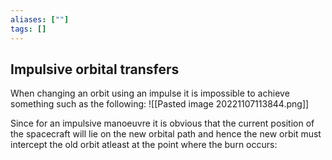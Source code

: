 ```yaml
---
aliases: [""]
tags: []
---
```


## Impulsive orbital transfers

When changing an orbit using an impulse it is impossible to achieve something such as the following:
![[Pasted image 20221107113844.png]]

Since for an impulsive manoeuvre it is obvious that the current position of the spacecraft will lie on the new orbital path and hence the new orbit must intercept the old orbit atleast at the point where the burn occurs:

